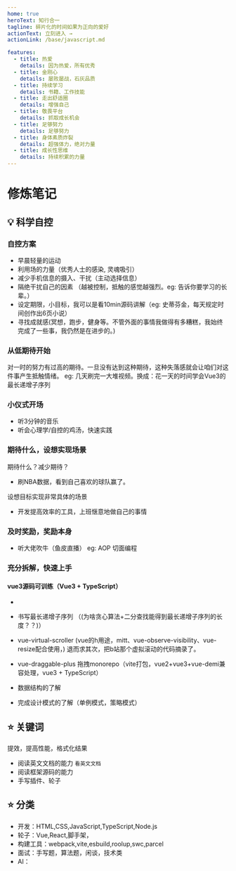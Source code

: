 ```yaml
---
home: true
heroText: 知行合一
tagline: 碎片化的时间如果为正向的爱好
actionText: 立刻进入 →
actionLink: /base/javascript.md

features:
  - title: 热爱
    details: 因为热爱，所有优秀
  - title: 金刚心
    details: 屡败屡战，石灰品质
  - title: 持续学习
    details: 书籍、工作技能
  - title: 走出舒适圈
    details: 增强自己
  - title: 敬畏平台
    details: 抓取成长机会
  - title: 足够努力
    details: 足够努力
  - title: 身体素质炸裂
    details: 超强体力，绝对力量
  - title: 成长性思维
    details: 持续积累的力量
---
```


# 修炼笔记

## :bulb: 科学自控

### 自控方案

* 早晨轻量的运动
* 利用场的力量（优秀人士的感染, 灵魂吸引）
* 减少手机信息的摄入、干扰（主动选择信息）
* 隔绝干扰自己的因素 （越被控制，抵触的感觉越强烈。eg: 告诉你要学习的长辈。）
* 设定期限，小目标，我可以是看10min源码讲解（eg: 史蒂芬金，每天规定时间创作出6页小说）
* 寻找成就感(冥想，跑步，健身等。不管外面的事情我做得有多糟糕，我始终完成了一些事，我仍然是在进步的。)

### 从低期待开始

对一时的努力有过高的期待。一旦没有达到这种期待，这种失落感就会让咱们对这件事产生抵触情绪。
eg: 几天刷完一大堆视频。换成：花一天的时间学会Vue3的最长递增子序列

### 小仪式开场

* 听3分钟的音乐
* 听会心理学/自控的鸡汤，快速实践

### 期待什么，设想实现场景

期待什么？减少期待？

* 刷NBA数据，看到自己喜欢的球队赢了。 

设想目标实现非常具体的场景

* 开发提高效率的工具，上班惬意地做自己的事情

### 及时奖励，奖励本身

* 听大佬吹牛（鱼皮直播） eg: AOP 切面编程

### 充分拆解，快速上手

####  vue3源码可训练（Vue3 + TypeScript）

* 

* 书写最长递增子序列 （(为啥贪心算法+二分查找能得到最长递增子序列的长度？？)）
* vue-virtual-scroller (vue的h用途，mitt、vue-observe-visibility、vue-resize配合使用，) 
退而求其次，把b站那个虚拟滚动的代码摘录了。
* vue-draggable-plus 拖拽monorepo（vite打包，vue2+vue3+vue-demi兼容处理，vue3 + TypeScript）
* 数据结构的了解

* 完成设计模式的了解（单例模式，策略模式）

## :star: 关键词

提效，提高性能，格式化结果

* 阅读英文文档的能力 `看英文文档`
* 阅读框架源码的能力
* 手写插件、轮子

## :star: 分类

* 开发：HTML,CSS,JavaScript,TypeScript,Node.js
* 轮子：Vue,React,脚手架，
* 构建工具：webpack,vite,esbuild,roolup,swc,parcel
* 面试：手写题，算法题，闲谈，技术类
* AI：